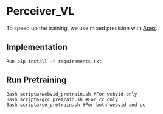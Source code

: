 # Perceiver_VL

To speed up the training, we use mixed precision with [Apex](https://github.com/NVIDIA/apex).

## Implementation
```
Run pip install -r requirements.txt
```

## Run Pretraining 
```
Bash scripta/webvid_pretrain.sh #For webvid only
Bash scripta/gcc_pretrain.sh #For cc only
Bash scripta/co_pretrain.sh #For both webvid and cc
```
